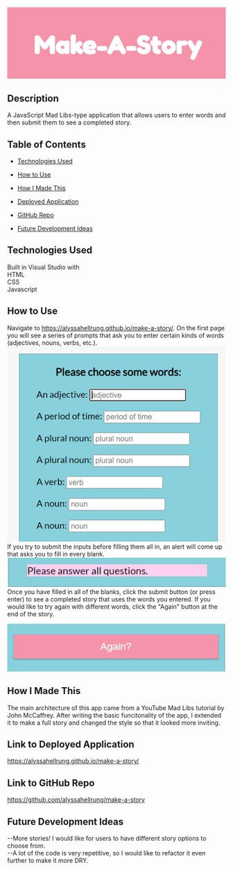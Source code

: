 ![image](./assets/shot1.png)  

## Description  
A JavaScript Mad Libs-type application that allows users to enter words and then submit them to see a completed story.

## Table of Contents

* [Technologies Used](#technologies-used)

* [How to Use](#how-to-use)

* [How I Made This](#how-i-made-this)

* [Deployed Application](#link-to-deployed-application)

* [GitHub Repo](#link-to-github-repo)

* [Future Development Ideas](#future-development-ideas)  

## Technologies Used    
Built in Visual Studio with          
HTML       
CSS    
Javascript           

## How to Use      
Navigate to https://alyssahellrung.github.io/make-a-story/. On the first page you will see a series of prompts that ask you to enter certain kinds of words (adjectives, nouns, verbs, etc.).  
![image](./assets/shot2.png)  
If you try to submit the inputs before filling them all in, an alert will come up that asks you to fill in every blank.  
![image](./assets/shot4.png)  
Once you have filled in all of the blanks, click the submit button (or press enter) to see a completed story that uses the words you entered. If you would like to try again with different words, click the "Again" button at the end of the story.  

![image](./assets/shot3.png)

## How I Made This    
The main architecture of this app came from a YouTube Mad Libs tutorial by John McCaffrey. After writing the basic funcitonality of the app, I extended it to make a full story and changed the style so that it looked more inviting.

## Link to Deployed Application  
https://alyssahellrung.github.io/make-a-story/ 

## Link to GitHub Repo      
https://github.com/alyssahellrung/make-a-story

## Future Development Ideas     
--More stories! I would like for users to have different story options to choose from.   
--A lot of the code is very repetitive, so I would like to refactor it even further to make it more DRY.  